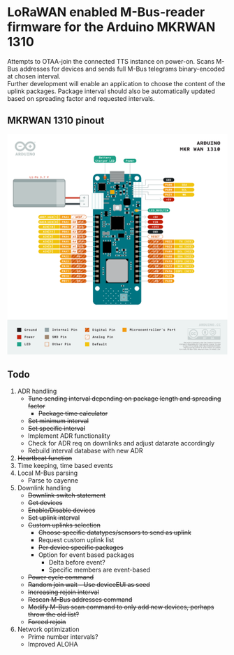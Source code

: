 <h1>LoRaWAN enabled M-Bus-reader firmware for the Arduino MKRWAN 1310</h1>

Attempts to OTAA-join the connected TTS instance on power-on. Scans M-Bus addresses for devices and sends full M-Bus telegrams binary-encoded at chosen interval.  
Further development will enable an application to choose the content of the uplink packages. Package interval should also be automatically updated based on spreading factor and requested intervals.  

<h2>MKRWAN 1310 pinout</h2>
<img title="MKRWAN 1310 pinout" alt="MKRWAN 1310 pinout" src="./ABX00029-pinout.png">

<h2>Todo</h2>
<ol>
    <li>ADR handling<ul>
        <li><s>Tune sending interval depending on package length and spreading factor</s><ul>
            <li><s>Package time calculator</s></li>
        </ul></li>
        <li><s>Set minimum interval</s></li>
        <li><s>Set specific interval</s></li>
        <li>Implement ADR functionality</li>
        <li>Check for ADR req on downlinks and adjust datarate accordingly</li>
        <li>Rebuild interval database with new ADR</li>
    </ul></li>
    <li><s>Heartbeat function</s></li>
    <li>Time keeping, time based events</li>
    <li>Local M-Bus parsing<ul>
        <li>Parse to cayenne</li>
    </ul></li>
    <li>Downlink handling<ul>
        <li><s>Downlink switch statement</s></li>
        <li><s>Get devices</s></li>
        <li><s>Enable/Disable devices</s></li>
        <li><s>Set uplink interval</s></li>
        <li><s>Custom uplinks selection</s><ul> 
            <li><s>Choose specific datatypes/sensors to send as uplink</s></li>
            <li>Request custom uplink list</li>
            <li><s>Per device specific packages</s></li>
            <li>Option for event based packages<ul>
                <li>Delta before event?</li>
                <li>Specific members are event-based</li>
                </ul></li>
            </ul></li>
        <li><s>Power cycle command</s><ul>
            </ul></li>
        <li><s>Random join wait - Use deviceEUI as seed</s></li>
        <li><s>Increasing rejoin interval</s></li>
        <li><s>Rescan M-Bus addresses command</s></li>
        <li><s>Modify M-Bus scan command to only add new devices, perhaps throw the old list?</s></li>
        <li><s>Forced rejoin</s></li>
    </ul></li>
    <li>Network optimization<ul>
        <li>Prime number intervals?</li>
        <li>Improved ALOHA</li>
    </ul></li>
</ol>
